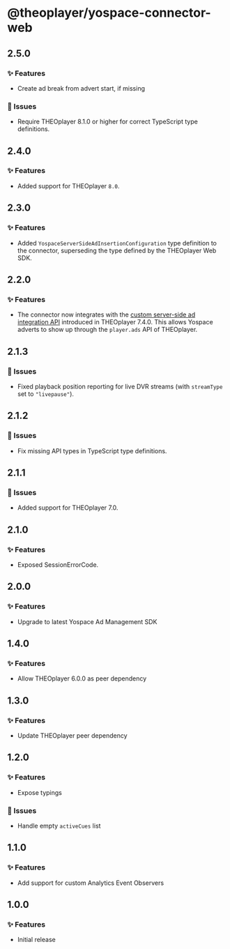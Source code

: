 # @theoplayer/yospace-connector-web

## 2.5.0

### ✨ Features

- Create ad break from advert start, if missing

### 🐛 Issues

- Require THEOplayer 8.1.0 or higher for correct TypeScript type definitions.

## 2.4.0

### ✨ Features

- Added support for THEOplayer `8.0`.

## 2.3.0

### ✨ Features

- Added `YospaceServerSideAdInsertionConfiguration` type definition to the connector,
  superseding the type defined by the THEOplayer Web SDK.

## 2.2.0

### ✨ Features

- The connector now integrates with the [custom server-side ad integration API](https://www.theoplayer.com/docs/theoplayer/v7/api-reference/web/interfaces/Ads.html#registerServerSideIntegration.registerServerSideIntegration-1) introduced in THEOplayer 7.4.0. This allows Yospace adverts to show up through the `player.ads` API of THEOplayer.

## 2.1.3

### 🐛 Issues

- Fixed playback position reporting for live DVR streams (with `streamType` set to `"livepause"`).

## 2.1.2

### 🐛 Issues

- Fix missing API types in TypeScript type definitions.

## 2.1.1

### 🐛 Issues

- Added support for THEOplayer 7.0.

## 2.1.0

### ✨ Features

- Exposed SessionErrorCode.

## 2.0.0

### ✨ Features

- Upgrade to latest Yospace Ad Management SDK

## 1.4.0

### ✨ Features

- Allow THEOplayer 6.0.0 as peer dependency

## 1.3.0

### ✨ Features

- Update THEOplayer peer dependency

## 1.2.0

### ✨ Features

- Expose typings

### 🐛 Issues

- Handle empty `activeCues` list

## 1.1.0

### ✨ Features

- Add support for custom Analytics Event Observers

## 1.0.0

### ✨ Features

- Initial release
